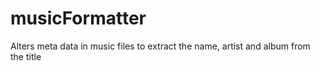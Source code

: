 # musicFormatter
Alters meta data in music files to extract the name, artist and album from the title
